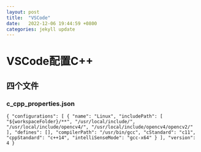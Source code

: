 ```yaml
---
layout: post
title:  "VSCode"
date:   2022-12-06 19:44:59 +0800
categories: jekyll update
---
```

<h1>VSCode配置C++</h1>
<h2>四个文件</h2>
<h3>c_cpp_properties.json</h3>

`{
    "configurations": [
        {
            "name": "Linux",
            "includePath": [
                "${workspaceFolder}/**",
                "/usr/local/include/",
                "/usr/local/include/opencv4/",
                "/usr/local/include/opencv4/opencv2/"
            ],
            "defines": [],
            "compilerPath": "/usr/bin/gcc",
            "cStandard": "c11",
            "cppStandard": "c++14",
            "intelliSenseMode": "gcc-x64"
        }
    ],
    "version": 4
}`